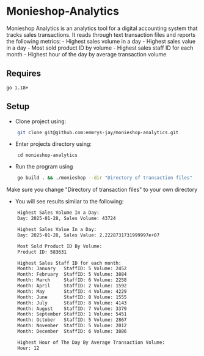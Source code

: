 # Monieshop-Analytics
Monieshop Analytics is an analytics tool for a digital accounting system that tracks
sales transactions. It reads through text transaction files and reports the following metrics:
    -  Highest sales volume in a day
    - Highest sales value in a day
    - Most sold product ID by volume
    - Highest sales staff ID for each month
    - Highest hour of the day by average transaction volume

## Requires
`go 1.18+`

## Setup

- Clone project using:
```bash
    git clone git@github.com:emmrys-jay/monieshop-analytics.git
```

- Enter projects directory using:
```base
    cd monieshop-analytics
```

- Run the program using
```bash
    go build . && ./monieshop --dir "Directory of transaction files"
```
Make sure you change "Directory of transaction files" to your own directory

- You will see results similar to the following:
```bash
    Highest Sales Volume In a Day: 
    Day: 2025-01-28, Sales Volume: 43724

    Highest Sales Value In a Day: 
    Day: 2025-01-28, Sales Value: 2.2228731731999997e+07

    Most Sold Product ID By Volume: 
    Product ID: 583631

    Highest Sales Staff ID for each month: 
    Month: January   StaffID: 5 Volume: 2452
    Month: February  StaffID: 5 Volume: 3884
    Month: March     StaffID: 6 Volume: 2258
    Month: April     StaffID: 2 Volume: 1592
    Month: May       StaffID: 4 Volume: 4229
    Month: June      StaffID: 8 Volume: 1555
    Month: July      StaffID: 8 Volume: 4143
    Month: August    StaffID: 7 Volume: 3379
    Month: September StaffID: 1 Volume: 5451
    Month: October   StaffID: 5 Volume: 2867
    Month: November  StaffID: 5 Volume: 2012
    Month: December  StaffID: 6 Volume: 3886

    Highest Hour of The Day By Average Transaction Volume: 
    Hour: 12
```